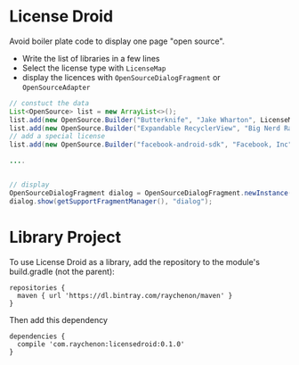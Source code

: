 License Droid
============

Avoid boiler plate code to display one page "open source". 
* Write the list of libraries in a few lines
* Select the license type with `LicenseMap`
* display the licences with `OpenSourceDialogFragment` or `OpenSourceAdapter` 


```java
// constuct the data
List<OpenSource> list = new ArrayList<>();
list.add(new OpenSource.Builder("Butterknife", "Jake Wharton", LicenseMap.APACHE2(2013)).build());
list.add(new OpenSource.Builder("Expandable RecyclerView", "Big Nerd Ranch", LicenseMap.MIT(2015)).build());
// add a special license
list.add(new OpenSource.Builder("facebook-android-sdk", "Facebook, Inc",  "You are hereby granted a non-exclusive, worldwide, royalty-free license to ...").build());

....


// display
OpenSourceDialogFragment dialog = OpenSourceDialogFragment.newInstance(list);
dialog.show(getSupportFragmentManager(), "dialog");
```

Library Project
============
To use License Droid as a library, add the repository to the module's build.gradle (not the parent):

```
repositories {
  maven { url 'https://dl.bintray.com/raychenon/maven' }
}

```

Then add this dependency
```
dependencies {
  compile 'com.raychenon:licensedroid:0.1.0'
}
```

